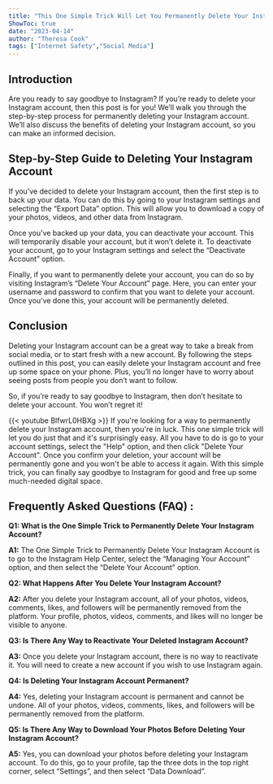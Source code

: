 ```yaml
---
title: "This One Simple Trick Will Let You Permanently Delete Your Instagram Account - You Won't Believe What Happens Next!"
ShowToc: true 
date: "2023-04-14"
author: "Theresa Cook" 
tags: ["Internet Safety","Social Media"]
---
```

## Introduction

Are you ready to say goodbye to Instagram? If you’re ready to delete your Instagram account, then this post is for you! We’ll walk you through the step-by-step process for permanently deleting your Instagram account. We’ll also discuss the benefits of deleting your Instagram account, so you can make an informed decision. 

## Step-by-Step Guide to Deleting Your Instagram Account

If you’ve decided to delete your Instagram account, then the first step is to back up your data. You can do this by going to your Instagram settings and selecting the “Export Data” option. This will allow you to download a copy of your photos, videos, and other data from Instagram. 

Once you’ve backed up your data, you can deactivate your account. This will temporarily disable your account, but it won’t delete it. To deactivate your account, go to your Instagram settings and select the “Deactivate Account” option. 

Finally, if you want to permanently delete your account, you can do so by visiting Instagram’s “Delete Your Account” page. Here, you can enter your username and password to confirm that you want to delete your account. Once you’ve done this, your account will be permanently deleted. 

## Conclusion

Deleting your Instagram account can be a great way to take a break from social media, or to start fresh with a new account. By following the steps outlined in this post, you can easily delete your Instagram account and free up some space on your phone. Plus, you’ll no longer have to worry about seeing posts from people you don’t want to follow. 

So, if you’re ready to say goodbye to Instagram, then don’t hesitate to delete your account. You won’t regret it!

{{< youtube BlfwrL0HBXg >}} 
If you're looking for a way to permanently delete your Instagram account, then you're in luck. This one simple trick will let you do just that and it's surprisingly easy. All you have to do is go to your account settings, select the "Help" option, and then click "Delete Your Account". Once you confirm your deletion, your account will be permanently gone and you won't be able to access it again. With this simple trick, you can finally say goodbye to Instagram for good and free up some much-needed digital space.

## Frequently Asked Questions (FAQ) :
**Q1: What is the One Simple Trick to Permanently Delete Your Instagram Account?**

**A1:** The One Simple Trick to Permanently Delete Your Instagram Account is to go to the Instagram Help Center, select the “Managing Your Account” option, and then select the “Delete Your Account” option.

**Q2: What Happens After You Delete Your Instagram Account?**

**A2:** After you delete your Instagram account, all of your photos, videos, comments, likes, and followers will be permanently removed from the platform. Your profile, photos, videos, comments, and likes will no longer be visible to anyone.

**Q3: Is There Any Way to Reactivate Your Deleted Instagram Account?**

**A3:** Once you delete your Instagram account, there is no way to reactivate it. You will need to create a new account if you wish to use Instagram again.

**Q4: Is Deleting Your Instagram Account Permanent?**

**A4:** Yes, deleting your Instagram account is permanent and cannot be undone. All of your photos, videos, comments, likes, and followers will be permanently removed from the platform.

**Q5: Is There Any Way to Download Your Photos Before Deleting Your Instagram Account?**

**A5:** Yes, you can download your photos before deleting your Instagram account. To do this, go to your profile, tap the three dots in the top right corner, select “Settings”, and then select “Data Download”.


